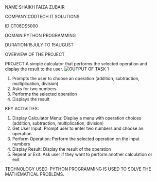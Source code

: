 NAME:SHAIKH FAIZA ZUBAIR

COMPANY:CODTECH IT SOLUTIONS

ID:CT08DS5000

DOMAIN:PYTHON PROGRAMMING

DURATION:15JULY TO 15AUGUST

OVERVIEW OF THE PROJECT

PROJECT:A simple calculator that performs the selected operation and display the result to the user.
![OUTPUT OF TASK 1](https://github.com/user-attachments/assets/f35a55a3-2923-40e8-989a-32cbe547484d)






1. Prompts the user to choose an operation (addition, subtraction, multiplication, division)
2. Asks for two numbers
3. Performs the selected operation
4. Displays the result
   
KEY ACTIVITIES:

1. Display Calculator Menu: Display a menu with operation choices (addition, subtraction, multiplication, division)
2. Get User Input: Prompt user to enter two numbers and choose an operation
3. Perform Operation: Perform the selected operation on the input numbers
4. Display Result: Display the result of the operation
5. Repeat or Exit: Ask user if they want to perform another calculation or exit

TECHNOLOGY USED:
PYTHON PROGRAMMING IS USED TO SOLVE THE MATHEMATICAL PROBLEMS.


